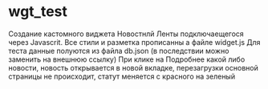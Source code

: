 # wgt_test

Создание кастомного виджета Новостнлй Ленты подключаещегося через Javascrit.
Все стили и разметка прописанны a файле widget.js
Для теста данные полуются из файла db.json (в последствии можно заменить на внешнюю ссылку)
При клике на Подробнее какой либо новости, новость открывается в новой вкладке, перезагрузки основной страницы не происходит, статут меняется с красного на зеленый
